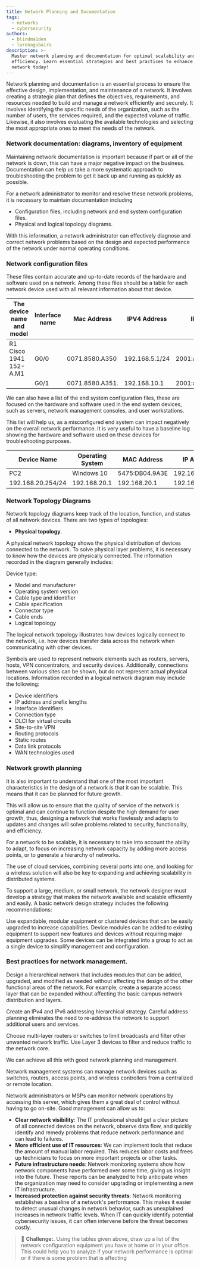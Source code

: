 ```yaml
---
title: Network Planning and Documentation
tags:
  - networks
  - cybersecurity
authors:
  - blindma1den
  - lorenagubaira
description: >-
  Master network planning and documentation for optimal scalability and
  efficiency. Learn essential strategies and best practices to enhance your
  network today!
---
```

Network planning and documentation is an essential process to ensure the effective design, implementation, and maintenance of a network. It involves creating a strategic plan that defines the objectives, requirements, and resources needed to build and manage a network efficiently and securely. It involves identifying the specific needs of the organization, such as the number of users, the services required, and the expected volume of traffic. Likewise, it also involves evaluating the available technologies and selecting the most appropriate ones to meet the needs of the network.

### Network documentation: diagrams, inventory of equipment

Maintaining network documentation is important because if part or all of the network is down, this can have a major negative impact on the business. Documentation can help us take a more systematic approach to troubleshooting the problem to get it back up and running as quickly as possible.

For a network administrator to monitor and resolve these network problems, it is necessary to maintain documentation including

- Configuration files, including network and end system configuration files.
- Physical and logical topology diagrams.

With this information, a network administrator can effectively diagnose and correct network problems based on the design and expected performance of the network under normal operating conditions.

### Network configuration files

These files contain accurate and up-to-date records of the hardware and software used on a network. Among these files should be a table for each network device used with all relevant information about that device.

| The device name and model | Interface name | Mac Address | IPV4 Address | IPV6 Address |
| --- | --- | --- | --- | --- |
| R1 Cisco 1941 152-A.M1 | G0/0 | 0071.8580.A350 | 192.168.5.1/24 | 2001:ad4:cafe:10::1/64 |
|  | G0/1 | 0071.8580.A351. | 192.168.10.1 | 2001:ad4:cafe::11::1/64 |

We can also have a list of the end system configuration files, these are focused on the hardware and software used in the end system devices, such as servers, network management consoles, and user workstations.

This list will help us, as a misconfigured end system can impact negatively on the overall network performance. It is very useful to have a baseline log showing the hardware and software used on these devices for troubleshooting purposes.

| Device Name | Operating System | MAC Address | IP Address | Default Gateway | DNS Server | Network Applications |
| --- | --- | --- | --- | --- | --- | --- |
| PC2 | Windows 10 | 5475:DB04.9A3E | 192.168.15.5/24 | 198.168.15.1 | 192.168.15.15 | 192.168.15.15 | HTTP, FTP |
| 192.168.20.254/24 | 192.168.20.1 | 192.168.20.1 | 192.168.20.1 | 2200:DBB::ACAD:1::99 | HTTP, FTP |

### Network Topology Diagrams

Network topology diagrams keep track of the location, function, and status of all network devices. There are two types of topologies:

- **Physical topology**.

A physical network topology shows the physical distribution of devices connected to the network. To solve physical layer problems, it is necessary to know how the devices are physically connected. The information recorded in the diagram generally includes:

Device type:

- Model and manufacturer
- Operating system version
- Cable type and identifier
- Cable specification
- Connector type
- Cable ends
- Logical topology

The logical network topology illustrates how devices logically connect to the network, i.e. how devices transfer data across the network when communicating with other devices.

Symbols are used to represent network elements such as routers, servers, hosts, VPN concentrators, and security devices. Additionally, connections between various sites can be shown, but do not represent actual physical locations. Information recorded in a logical network diagram may include the following:

- Device identifiers
- IP address and prefix lengths
- Interface identifiers
- Connection type
- DLCI for virtual circuits
- Site-to-site VPN
- Routing protocols
- Static routes
- Data link protocols
- WAN technologies used

### Network growth planning

It is also important to understand that one of the most important characteristics in the design of a network is that it can be scalable. This means that it can be planned for future growth.

This will allow us to ensure that the quality of service of the network is optimal and can continue to function despite the high demand for user growth, thus, designing a network that works flawlessly and adapts to updates and changes will solve problems related to security, functionality, and efficiency.

For a network to be scalable, it is necessary to take into account the ability to adapt, to focus on increasing network capacity by adding more access points, or to generate a hierarchy of networks.

The use of cloud services, combining several ports into one, and looking for a wireless solution will also be key to expanding and achieving scalability in distributed systems.

To support a large, medium, or small network, the network designer must develop a strategy that makes the network available and scalable efficiently and easily. A basic network design strategy includes the following recommendations:

Use expandable, modular equipment or clustered devices that can be easily upgraded to increase capabilities. Device modules can be added to existing equipment to support new features and devices without requiring major equipment upgrades. Some devices can be integrated into a group to act as a single device to simplify management and configuration.

### **Best practices for network management**.

Design a hierarchical network that includes modules that can be added, upgraded, and modified as needed without affecting the design of the other functional areas of the network. For example, create a separate access layer that can be expanded without affecting the basic campus network distribution and layers.

Create an IPv4 and IPv6 addressing hierarchical strategy. Careful address planning eliminates the need to re-address the network to support additional users and services.

Choose multi-layer routers or switches to limit broadcasts and filter other unwanted network traffic. Use Layer 3 devices to filter and reduce traffic to the network core.

We can achieve all this with good network planning and management.

Network management systems can manage network devices such as switches, routers, access points, and wireless controllers from a centralized or remote location.

Network administrators or MSPs can monitor network operations by accessing this server, which gives them a great deal of control without having to go on-site. Good management can allow us to:

- **Clear network visibility**: The IT professional should get a clear picture of all connected devices on the network, observe data flow, and quickly identify and remedy problems that reduce network performance and can lead to failures.
- **More efficient use of IT resources**: We can implement tools that reduce the amount of manual labor required. This reduces labor costs and frees up technicians to focus on more important projects or other tasks.
- **Future infrastructure needs**: Network monitoring systems show how network components have performed over some time, giving us insight into the future. These reports can be analyzed to help anticipate when the organization may need to consider upgrading or implementing a new IT infrastructure.
- **Increased protection against security threats**: Network monitoring establishes a baseline of a network's performance. This makes it easier to detect unusual changes in network behavior, such as unexplained increases in network traffic levels. When IT can quickly identify potential cybersecurity issues, it can often intervene before the threat becomes costly.

>💪 **Challenge:**.
>Using the tables given above, draw up a list of the network configuration equipment you have at home or in your office. This could help you to analyze if your network performance is optimal or if there is some problem that is affecting

